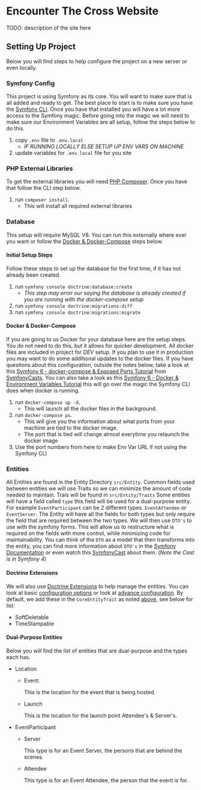 # Encounter The Cross Website

TODO: description of the site here

## Setting Up Project
 Below you will find steps to help configure the project on a new server or even locally.
 
### Symfony Config
This project is using Symfony as its core. You will want to make sure that is all added and ready to get. The best place to start is to make sure you have the [Symfony CLI](https://symfony.com/download). Once you have that installed you will have a lot more access to the Symfony magic.
Before going into the magic we will need to make sure our Environment Variables are all setup, follow the steps below to do this.

1. copy `.env` file to `.env.local`
    -  *IF RUNNING LOCALLY ELSE SETUP UP ENV VARS ON MACHINE*
2. update variables for `.env.local` file for you site

### PHP External Libraries
To get the external libraries you will need [PHP Composer](https://getcomposer.org/download/). Once you have that follow the CLI step below. 

1. run `composer install`.
    -  This will install all required external libraries


### Database
This setup will require MySQL V8. You can run this externally where ever you want or follow the 
[Docker & Docker-Compose](#Docker--Docker-Compose) steps below.

#### Initial Setup Steps
Follow these steps to set up the database for the first time, if it has not already been created. 

1. run `symfony console doctrine:database:create`
   - *This step may error our saying the database is already created if you are running with the docker-compose setup*
2. run `symfony console doctrine:migrations:diff`
3. run `symfony console doctrine:migrations:migrate`

#### Docker & Docker-Compose
If you are going to us Docker for your database here are the setup steps. You do not need to do this, but it allows for quicker development. All docker files are included in project for *DEV* setup. If you plan to use it in production you may want to do some additional updates to the docker files. 
If you have questions about this configuration, outside the notes below, take a look at this [Symfony 6 - docker-compose & Exposed Ports Tutorial](https://symfonycasts.com/screencast/symfony-doctrine/docker-compose) from [SymfonyCasts](https://www.symfonycasts.com).
You can also take a look as this [Symfony 6 - Docker & Environment Variables Tutorial](https://symfonycasts.com/screencast/symfony-doctrine/docker-env-vars) this will go over the magic the Symfony CLI does when docker is running.

1. run `docker-compose up -d`. 
    - This will launch all the docker files in the background.
2. run `docker-compose ps`. 
   - This will give you the information about what ports from your machine are tied to the docker image.
   - The port that is tied will change almost everytime you relaunch the docker image
3. Use the port numbers from here to make Env Var URL if not using the Symfony CLI

### Entities
All Entities are found in the Entity Directory `src/Entity`. Common fields used between entities we will use Traits so we can minimize the amount of code needed to maintain. Trais will be found in `src/Entity/Traits`
Some entities will have a field called `type` this field will be used for a dual-purpose entity. For example `EventParticipant` can be 2 different types. `EventAttendee` or `EventServer`. The Entity will have all the fields for both types but only require the field that are required between the two types.
We will then use `DTO's` to use with the symfony forms. This will allow us to restructure what is required on the fields with more control, while minimizing code for maintainability. You can think of the `DTO` as a model that then transforms into the entity, you can find more information about `DTO's` in the
[Symfony Documentation](https://symfony.com/doc/current/form/data_transformers.html) or even watch this [SymfonyCast](https://symfonycasts.com/screencast/symfony-forms/form-dto) about them. (_Note the Cast is in Symfony 4_)

#### Doctrine Extensions
We will also use [Doctrine Extensions](https://symfony.com/bundles/StofDoctrineExtensionsBundle/current/index.html) to help manage the entities.
You can look at basic [configuration options](https://symfony.com/bundles/StofDoctrineExtensionsBundle/current/configuration.html#use-the-doctrineextensions-library) or look at [advance configuration](https://github.com/doctrine-extensions/DoctrineExtensions/tree/main/doc).
By default, we add these in the `CoreEntityTrait` as noted [above](#entities), see below for list:
- SoftDeletable
- TimeStampable

#### Dual-Purpose Entities
Below you will find the list of entities that are dual-purpose and the types each has.

- Location
  - Event:

    This is the location for the event that is being hosted.
  - Launch

    This is the location for the launch point Attendee's & Server's.
- EventParticipant
  - Server

    This type is for an Event Server, the persons that are behind the scenes.
  - Attendee

    This type is for an Event Attendee, the person that the event is for.

